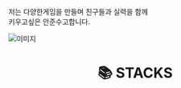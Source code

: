 



<!--
**jjuns887/jjuns887** is a ✨ _special_ ✨ repository because its `README.md` (this file) appears on your GitHub profile.

Here are some ideas to get you started:

- 🔭 I’m currently working on ...
- 🌱 I’m currently learning ...
- 👯 I’m looking to collaborate on ...
- 🤔 I’m looking for help with ...
- 💬 Ask me about ...
- 📫 How to reach me: ...
- 😄 Pronouns: ...
- ⚡ Fun fact: ...
--> 
 저는 다양한게임을 만들며 친구들과 실력을 함께 <br>키우고싶은 안준수고합니다.

![이미지](https://github-readme-stats.vercel.app/api/top-langs/?username=anuraghazra&layout=compact)

<div align=center><h1>📚 STACKS</h1></div>
